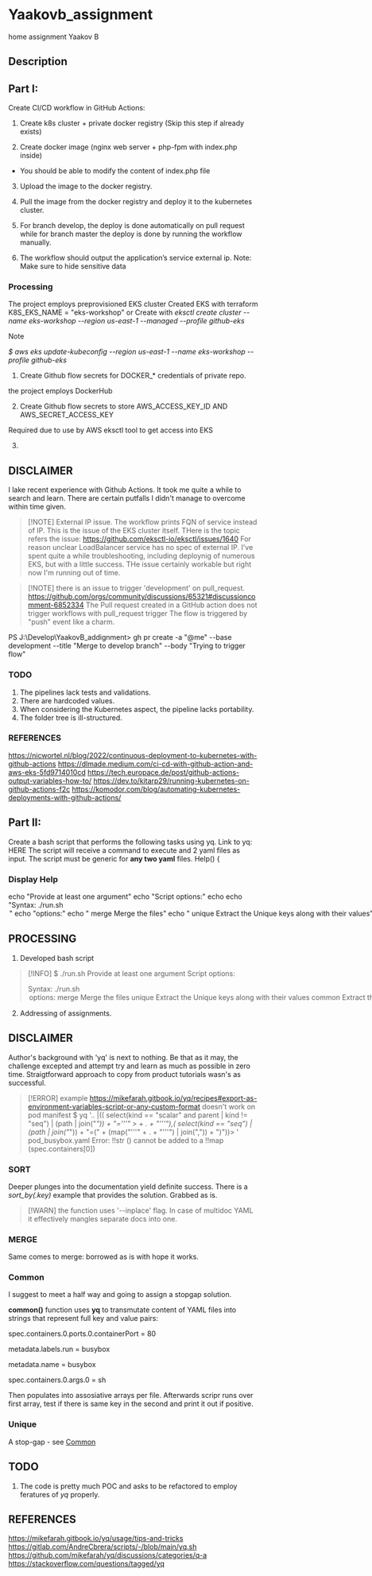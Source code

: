 # Yaakovb_assignment
home assignment Yaakov B

## Description

## Part I:
Create CI/CD workflow in GitHub Actions:

1. Create k8s cluster + private docker registry (Skip this step if already exists)

2. Create docker image (nginx web server + php-fpm with index.php inside) 
- You should be able to modify the content of index.php file

3. Upload the image to the docker registry.

4. Pull the image from the docker registry and deploy it to the kubernetes cluster.

5. For branch develop, the deploy is done automatically on pull request while for
branch master the deploy is done by running the workflow manually.

6. The workflow should output the application’s service external ip.
Note: Make sure to hide sensitive data

### Processing

The project employs preprovisioned EKS cluster
Created EKS with terraform K8S_EKS_NAME = "eks-workshop"
or
Create with _eksctl create cluster --name eks-workshop --region us-east-1 --managed --profile github-eks_

> [!NOTE]
> _$ aws eks update-kubeconfig --region us-east-1 --name eks-workshop --profile github-eks_

1. Create Github flow secrets for DOCKER_* credentials of private repo. 

the project employs DockerHub

2. Create Github flow secrets to store AWS_ACCESS_KEY_ID AND AWS_SECRET_ACCESS_KEY 

Required due to use by AWS eksctl tool to get access into EKS

3. 

## DISCLAIMER
I lake recent experience with Github Actions. It took me quite a while to search and learn. There are certain putfalls I didn't manage to overcome within time given.

> [!NOTE] External IP issue. 
> The workflow prints FQN of service instead of IP. This is the issue of the EKS cluster itself.
> THere is the topic refers the issue: https://github.com/eksctl-io/eksctl/issues/1640 
> For reason unclear LoadBalancer service has no spec of external IP.
> I've spent quite a while troubleshooting, including deploynig of numerous EKS, but with a little 
> success. THe issue certainly workable but right now I'm running out of time.

> [!NOTE]  there is an issue to trigger 'development' on pull_request.
> https://github.com/orgs/community/discussions/65321#discussioncomment-6852334 
> The Pull request created in a GitHub action does not trigger workflows with pull_request trigger
> The flow is triggered by "push" event like a charm.

PS J:\Develop\YaakovB_addignment> gh pr create -a "@me" --base development  --title "Merge to develop branch" --body "Trying to trigger flow" 

### TODO
1.   The pipelines lack tests and validations.
2.   There are hardcoded values.
3.   When considering the Kubernetes aspect, the pipeline lacks portability.
4.   The folder tree is ill-structured.

### REFERENCES
https://nicwortel.nl/blog/2022/continuous-deployment-to-kubernetes-with-github-actions 
https://dlmade.medium.com/ci-cd-with-github-action-and-aws-eks-5fd9714010cd
https://tech.europace.de/post/github-actions-output-variables-how-to/ 
https://dev.to/kitarp29/running-kubernetes-on-github-actions-f2c
https://komodor.com/blog/automating-kubernetes-deployments-with-github-actions/ 

## Part II:
Create a bash script that performs the following tasks using yq. Link to yq: HERE
The script will receive a command to execute and 2 yaml files as input.
The script must be generic for __any two yaml__ files.
Help()
{
### Display Help
echo "Provide at least one argument"
echo "Script options:"
echo
echo "Syntax: ./run.sh <option> <file1> <file2>"
echo "options:"
echo " merge Merge the files"
echo " unique Extract the Unique keys along with their values"
echo " common Extract the Common (key, value) pairs"
echo " sort Sort the files by key"
echo
}

## PROCESSING
1. Developed bash script

> [!INFO]
> $ ./run.sh
> Provide at least one argument
> Script options:
>
> Syntax: ./run.sh <option> <file1> <file2>
> options:
 merge Merge the files
 unique Extract the Unique keys along with their values
 common Extract the Common (key, value) pairs
 sort Sort the files by key
 
2. Addressing of assignments.

## DISCLAIMER
Author's background with 'yq' is next to nothing. Be that as it may, the challenge excepted and attempt try and learn as much as possible in zero time. 
Straigtforward approach to copy from product tutorials wasn's as successful. 

> [!ERROR] example https://mikefarah.gitbook.io/yq/recipes#export-as-environment-variables-script-or-any-custom-format doesn't work on pod manifest
> $ yq '.. |(( select(kind == "scalar" and parent | kind != "seq") | (path | join("_")) + "='\''" > + . + "'\''"),( select(kind == "seq") | (path | join("_")) + "=(" + (map("'\''" + . + "'\''") | join(",")) + ")"))> ' pod_busybox.yaml
> Error: !!str () cannot be added to a !!map (spec.containers[0])


### SORT

Deeper plunges into the documentation yield definite success. There is a *sort_by(.key)* example that provides the solution. Grabbed as is. 

> [!WARN] the function uses '--inplace' flag. In case of multidoc YAML it effectively mangles separate docs into one.

### MERGE

Same comes to merge: borrowed as is with hope it works.


### Common

I suggest to meet a half way and going to assign a stopgap solution. 

__common()__ function uses __yq__ to transmutate content of YAML files into strings that represent full key and value pairs:

spec.containers.0.ports.0.containerPort = 80

metadata.labels.run = busybox

metadata.name = busybox

spec.containers.0.args.0 = sh

Then populates into assosiative arrays per file. Afterwards scripr runs over first array, test if there is same key in the second and print it out if positive.

### Unique

A stop-gap - see [Common](#common)

## TODO
1. The code is pretty much POC and asks to be refactored to employ feratures of *yq* properly. 

## REFERENCES
https://mikefarah.gitbook.io/yq/usage/tips-and-tricks
https://gitlab.com/AndreCbrera/scripts/-/blob/main/yq.sh
https://github.com/mikefarah/yq/discussions/categories/q-a 
https://stackoverflow.com/questions/tagged/yq
